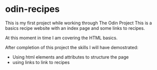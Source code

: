 # odin-recipes
This is my first project while working through The Odin Project This is a basics recipe website with an index page and some links to recipes.

At this moment in time I am covering the HTML basics.

After completion of this project the skills I will have demostrated:
- Using html elements and attributes to structure the page
- using links to link to recipes


